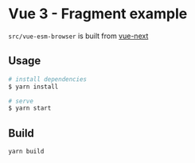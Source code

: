 # Vue 3 - Fragment example

`src/vue-esm-browser` is built from [vue-next](https://github.com/vuejs/vue-next)

## Usage

```bash
# install dependencies
$ yarn install

# serve
$ yarn start
```

## Build

```sh
yarn build
```
